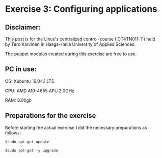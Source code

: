 # Exercise 3: Configuring applications

## Disclaimer:

This post is for the Linux's centralized contro -course (ICT4TN011-11) held by Tero Karvinen in Haaga-Helia University of Applied Sciences.

The puppet modules created during this exercise are free to use.

## PC in use:

OS: Xubuntu 16.04.1 LTS

CPU: AMD A10-4655 APU 2.0GHz

RAM: 8.00gb

## Preparations for the exercise

Before starting the actual exercise I did the necessary preparations as follows:

```
$sudo apt-get update

$sudo apt-get -y upgrade
```
